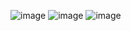![image](https://user-images.githubusercontent.com/11310445/139570139-462f8b37-e414-406c-8003-5feead8a8895.png)
![image](https://user-images.githubusercontent.com/11310445/139571157-c4cee3b6-cdf1-4abe-b914-7e3886eeea34.png)
![image](https://user-images.githubusercontent.com/11310445/139571681-317397bc-8655-4bb0-811e-7cee8e95f64d.png)
